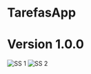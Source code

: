# TarefasApp

# Version 1.0.0

![SS 1](https://i.postimg.cc/RZYwZmnd/Screenshot-1613638080.png)
![SS 2](https://i.postimg.cc/R0nK3Y7B/Screenshot-1613638086.png)


 
